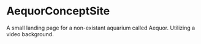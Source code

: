 # AequorConceptSite
A small landing page for a non-existant aquarium called Aequor. Utilizing a video background.
